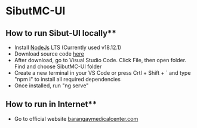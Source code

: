 # SibutMC-UI
 
## How to run Sibut-UI locally**
- Install [NodeJs](https://nodejs.org/dist/v18.16.1/node-v18.16.1-x64.msi) LTS (Currently used v18.12.1)
- Download source code [here](https://github.com/Darwinsuuu/SibutMC-UI.git)
- After download, go to Visual Studio Code. Click File, then open folder. Find and choose SibutMC-UI folder
- Create a new terminal in your VS Code or press Crtl + Shift + ` and type "npm i" to install all required dependencies
- Once installed, run "ng serve"


## How to run in Internet**
- Go to official website [barangaymedicalcenter.com]()

